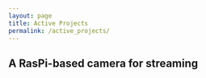 ```yaml
---
layout: page
title: Active Projects
permalink: /active_projects/
---
```


## A RasPi-based camera for streaming